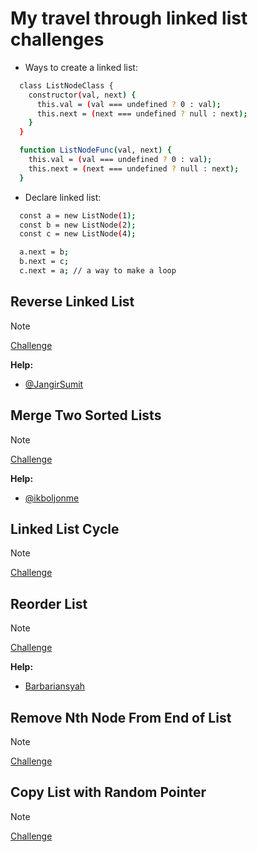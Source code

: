 # My travel through linked list challenges

- Ways to create a linked list:

```bash
  class ListNodeClass {
    constructor(val, next) {
      this.val = (val === undefined ? 0 : val);
      this.next = (next === undefined ? null : next);
    }
  }

  function ListNodeFunc(val, next) {
    this.val = (val === undefined ? 0 : val);
    this.next = (next === undefined ? null : next);
  }
```

- Declare linked list:

```bash
  const a = new ListNode(1);
  const b = new ListNode(2);
  const c = new ListNode(4);

  a.next = b;
  b.next = c;
  c.next = a; // a way to make a loop
```

## Reverse Linked List

> [!NOTE]
> [Challenge](https://leetcode.com/problems/reverse-linked-list/)

**Help:**

- [@JangirSumit](https://leetcode.com/problems/reverse-linked-list/solutions/4346121/simple-solution-using-stack/)

## Merge Two Sorted Lists

> [!NOTE]
> [Challenge](https://leetcode.com/problems/merge-two-sorted-lists/)

**Help:**

- [@ikboljonme](https://leetcode.com/problems/merge-two-sorted-lists/solutions/3353373/javascript-easy-explanation-100-for-loop/)

## Linked List Cycle

> [!NOTE]
> [Challenge](https://leetcode.com/problems/linked-list-cycle/)

## Reorder List

> [!NOTE]
> [Challenge](https://leetcode.com/problems/reorder-list/)

**Help:**

- [Barbariansyah](https://leetcode.com/problems/reorder-list/solutions/1734333/3-step-space-efficient-javascript-solution/)

## Remove Nth Node From End of List

> [!NOTE]
> [Challenge](https://leetcode.com/problems/remove-nth-node-from-end-of-list/)

## Copy List with Random Pointer

> [!NOTE]
> [Challenge](https://leetcode.com/problems/copy-list-with-random-pointer/description/)
